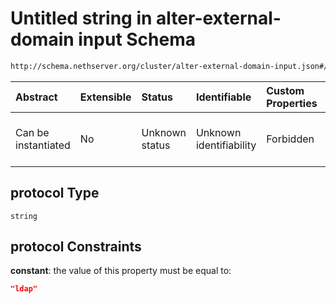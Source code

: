 # Untitled string in alter-external-domain input Schema

```txt
http://schema.nethserver.org/cluster/alter-external-domain-input.json#/anyOf/0/not/properties/protocol
```



| Abstract            | Extensible | Status         | Identifiable            | Custom Properties | Additional Properties | Access Restrictions | Defined In                                                                                            |
| :------------------ | :--------- | :------------- | :---------------------- | :---------------- | :-------------------- | :------------------ | :---------------------------------------------------------------------------------------------------- |
| Can be instantiated | No         | Unknown status | Unknown identifiability | Forbidden         | Allowed               | none                | [alter-external-domain-input.json\*](cluster/alter-external-domain-input.json "open original schema") |

## protocol Type

`string`

## protocol Constraints

**constant**: the value of this property must be equal to:

```json
"ldap"
```
